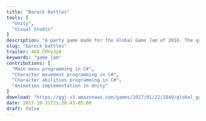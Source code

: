 ```yaml
---
title: "Barock Battles"
tools: [
  "Unity",
  "Visual Studio"
]
description: "A party game made for the Global Game Jam of 2016. The game won [second place in the Game Jam with Houdini Contest](https://www.sidefx.com/community/game-jam-winners/) for the amazing work done by our artists. The goal of the game is to knock other players of the stage using your chosen instrument. Each musician comes with its own unique sound and playstyle."
slug: "barock_battles"
trailer: 4G8_CMYy3y8
keywords: "game jam"
contributions: [
  "Main menu programming in C#",
  "Character movement programming in C#",
  "Character abilities programming in C#",
  "Animation implementation in Unity"
]
download: "https://ggj.s3.amazonaws.com/games/2017/01/22/1849/global_gamejam_2016_.zip"
date: 2017-10-31T21:28:43-05:00
draft: false
---
```

